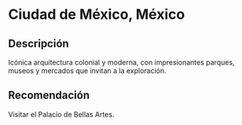# Ciudad de México, México

## Descripción
Icónica arquitectura colonial y moderna, con impresionantes parques, museos y mercados que invitan a la exploración.

## Recomendación
Visitar el Palacio de Bellas Artes.